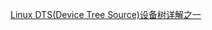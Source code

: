[Linux DTS(Device Tree Source)设备树详解之一](https://blog.csdn.net/RadianceBlau/article/details/70800076)  
